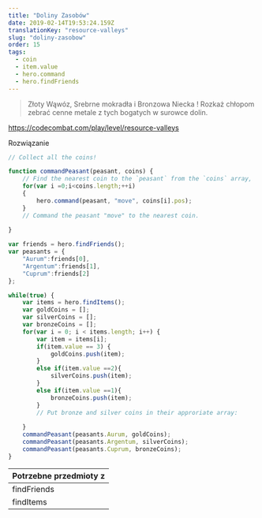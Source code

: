 ```yaml
---
title: "Doliny Zasobów"
date: 2019-02-14T19:53:24.159Z
translationKey: "resource-valleys"
slug: "doliny-zasobow"
order: 15
tags:
  - coin
  - item.value
  - hero.command
  - hero.findFriends
---
```


> Złoty Wąwóz, Srebrne mokradła i Bronzowa Niecka ! Rozkaż chłopom zebrać cenne metale  z tych  bogatych w surowce dolin.

https://codecombat.com/play/level/resource-valleys

Rozwiązanie

```javascript
// Collect all the coins!

function commandPeasant(peasant, coins) {
    // Find the nearest coin to the `peasant` from the `coins` array,
    for(var i =0;i<coins.length;++i)
    {
        hero.command(peasant, "move", coins[i].pos);
    }
    // Command the peasant "move" to the nearest coin.
    
}

var friends = hero.findFriends();
var peasants = {
    "Aurum":friends[0],
    "Argentum":friends[1],
    "Cuprum":friends[2]
};

while(true) {
    var items = hero.findItems();
    var goldCoins = [];
    var silverCoins = [];
    var bronzeCoins = [];
    for(var i = 0; i < items.length; i++) {
        var item = items[i];
        if(item.value == 3) {
            goldCoins.push(item);
        }
        else if(item.value ==2){
            silverCoins.push(item);
        }
        else if(item.value ==1){
            bronzeCoins.push(item);
        }
        // Put bronze and silver coins in their approriate array:
        
    }
    commandPeasant(peasants.Aurum, goldCoins);
    commandPeasant(peasants.Argentum, silverCoins);
    commandPeasant(peasants.Cuprum, bronzeCoins);
}

```

Potrzebne przedmioty z |
--- |
findFriends |
findItems |



